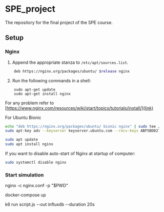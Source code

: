 # SPE_project
The repository for the final project of the SPE course.

## Setup

### Nginx

1. Append the appropriate stanza to `/etc/apt/sources.list`.
```bash
    deb https://nginx.org/packages/ubuntu/ $release nginx
```
2. Run the following commands in a shell:
```
    sudo apt-get update
    sudo apt-get install nginx
```
For any problem refer to [https://www.nginx.com/resources/wiki/start/topics/tutorials/install/](link)

For Ubuntu Bionic
```bash
echo "deb https://nginx.org/packages/ubuntu/ bionic nginx" | sudo tee /etc/apt/sources.list.d/nginx.list
sudo apt-key adv --keyserver keyserver.ubuntu.com --recv-keys ABF5BD827BD9BF62

sudo apt update
sudo apt install nginx
```

If you want to disable auto-start of Nginx at startup of computer:
```bash
sudo systemctl disable nginx
```

### Start simulation

nginx -c nginx.conf -p "$PWD"

docker-compose up

k6 run script.js --out influxdb --duration 20s